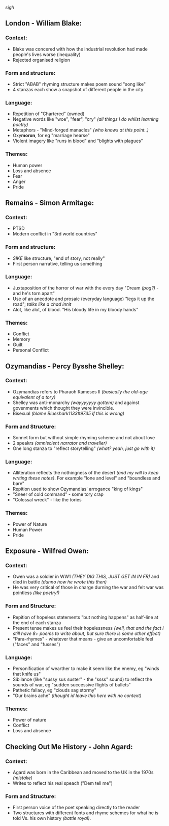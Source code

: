 *sigh*

## London - William Blake:
### Context:
* Blake was concered with how the industrial revolution had made people's lives worse (inequality)
* Rejected organised religion

### Form and structure:
* Strict "ABAB" rhyming structure makes poem sound "song like"
* 4 stanzas each show a snapshot of different people in the city

### Language:
* Repetition of "Chartered" (owned)
* Negative words like "woe", "fear", "cry" *(all things I do whilst learning poetry)*
* Metaphors - "Mind-forged manacles" *(who knows at this point..)*
* Oxy**moron**, for eg "marriage hearse"
* Violent imagery like "runs in blood" and "blights with plagues"

### Themes:
* Human power
* Loss and absence
* Fear
* Anger
* Pride

## Remains - Simon Armitage:
### Context:
* PTSD
* Modern conflict in "3rd world countries"

### Form and structure:
* *SIKE* like structure, "end of story, not really"
* First person narrative, telling us something

### Language:
* Juxtaposition of the horror of war with the every day "Dream *(pog?)* - and he's torn apart"
* Use of an anecdote and prosaic (everyday language) "legs it up the road"; *talks like a chad innit*
* Alot, like alot, of blood. "His bloody life in my bloody hands"

### Themes:
* Conflict
* Memory
* Guilt
* Personal Conflict

## Ozymandias - Percy Bysshe Shelley:
### Context:
* Ozymandias refers to Pharaoh Rameses II *(basically the old-age equivalent of a tory)*
* Shelley was anti-monarchy *(wayyyyyyy gottem)* and against govenments which thought they were invincible.
* Bisexual *(blame Blueshark1133#9735 if this is wrong)*

### Form and Structure:
* Sonnet form but without simple rhyming scheme and not about love
* 2 speakrs *(omniscient narrator and traveller)*
* One long stanza to "reflect storytelling" *(what? yeah, just go with it)*

### Language:
* Alliteration reflects the nothingness of the desert *(and my will to keep writing these notes)*. For example "lone and level" and "boundless and bare"
* Repition used to show Ozymandias' arrogance "king of kings"
* "Sneer of cold command" - some tory crap
* "Colossal wreck" - like the tories

### Themes:
* Power of Nature
* Human Power
* Pride

## Exposure - Wilfred Owen:

### Context:
* Owen was a soldier in WW1 *(THEY DIG THIS, JUST GET IN IN FR)* and died in battle *(dunno how he wrote this then)*
* He was very critical of those in charge durning the war and felt war was pointless *(like poetry!)*

### Form and Structure:
* Repition of hopeless statements "but nothing happens" as half-line at the end of each stanza
* Present tense makes us feel their hopelessness *(well, that and the fact i still have 8+ poems to write about, but sure there is *some* other effect)*
* "Para-rhymes" - whatever that means - give an uncomfortable feel ("faces" and "fusses")

### Language:
* Personification of wearther to make it seem like the enemy, eg "winds that knife us"
* Sibilance (like "sussy sus suster" - the "ssss" sound) to reflect the sounds of war, eg "sudden successive flights of bullets"
* Pathetic fallacy, eg "clouds sag stormy"
* "Our brains ache" *(thought id leave this here with no context)*

### Themes:
* Power of nature
* Conflict
* Loss and absence

## Checking Out Me History - John Agard:

### Context:
* Agard was born in the Caribbean and moved to the UK in the 1970s *(mistake)*
* Writes to reflect his real speach ("Dem tell me")

### Form and Structure:
* First person voice of the poet speaking directly to the reader
* Two structures with different fonts and rhyme schemes for what he is told Vs. his own history *(battle royal)*.
